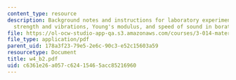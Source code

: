 ```yaml
---
content_type: resource
description: Background notes and instructions for laboratory experiments on mechanical
  strength and vibrations, Young's modulus, and speed of sound in borate glasses.
file: https://ol-ocw-studio-app-qa.s3.amazonaws.com/courses/3-014-materials-laboratory-fall-2006/c6361e26a057c62415465acc85216960_w4_b2.pdf
file_type: application/pdf
parent_uid: 178a3f23-79e5-2e6c-90c3-e52c15603a59
resourcetype: Document
title: w4_b2.pdf
uid: c6361e26-a057-c624-1546-5acc85216960
---
```

